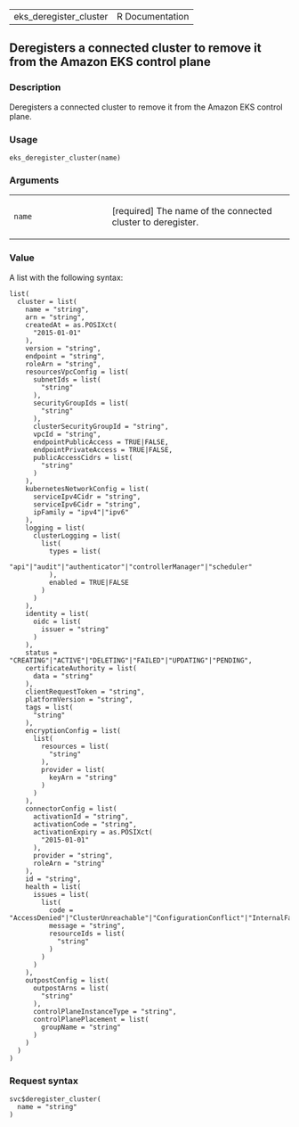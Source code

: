<table style="width: 100%;">
<tbody>
<tr class="odd">
<td>eks_deregister_cluster</td>
<td style="text-align: right;">R Documentation</td>
</tr>
</tbody>
</table>

## Deregisters a connected cluster to remove it from the Amazon EKS control plane

### Description

Deregisters a connected cluster to remove it from the Amazon EKS control
plane.

### Usage

    eks_deregister_cluster(name)

### Arguments

<table>
<colgroup>
<col style="width: 35%" />
<col style="width: 65%" />
</colgroup>
<tbody>
<tr class="odd">
<td><code id="eks_deregister_cluster_:_name">name</code></td>
<td><p>[required] The name of the connected cluster to
deregister.</p></td>
</tr>
</tbody>
</table>

### Value

A list with the following syntax:

    list(
      cluster = list(
        name = "string",
        arn = "string",
        createdAt = as.POSIXct(
          "2015-01-01"
        ),
        version = "string",
        endpoint = "string",
        roleArn = "string",
        resourcesVpcConfig = list(
          subnetIds = list(
            "string"
          ),
          securityGroupIds = list(
            "string"
          ),
          clusterSecurityGroupId = "string",
          vpcId = "string",
          endpointPublicAccess = TRUE|FALSE,
          endpointPrivateAccess = TRUE|FALSE,
          publicAccessCidrs = list(
            "string"
          )
        ),
        kubernetesNetworkConfig = list(
          serviceIpv4Cidr = "string",
          serviceIpv6Cidr = "string",
          ipFamily = "ipv4"|"ipv6"
        ),
        logging = list(
          clusterLogging = list(
            list(
              types = list(
                "api"|"audit"|"authenticator"|"controllerManager"|"scheduler"
              ),
              enabled = TRUE|FALSE
            )
          )
        ),
        identity = list(
          oidc = list(
            issuer = "string"
          )
        ),
        status = "CREATING"|"ACTIVE"|"DELETING"|"FAILED"|"UPDATING"|"PENDING",
        certificateAuthority = list(
          data = "string"
        ),
        clientRequestToken = "string",
        platformVersion = "string",
        tags = list(
          "string"
        ),
        encryptionConfig = list(
          list(
            resources = list(
              "string"
            ),
            provider = list(
              keyArn = "string"
            )
          )
        ),
        connectorConfig = list(
          activationId = "string",
          activationCode = "string",
          activationExpiry = as.POSIXct(
            "2015-01-01"
          ),
          provider = "string",
          roleArn = "string"
        ),
        id = "string",
        health = list(
          issues = list(
            list(
              code = "AccessDenied"|"ClusterUnreachable"|"ConfigurationConflict"|"InternalFailure"|"ResourceLimitExceeded"|"ResourceNotFound",
              message = "string",
              resourceIds = list(
                "string"
              )
            )
          )
        ),
        outpostConfig = list(
          outpostArns = list(
            "string"
          ),
          controlPlaneInstanceType = "string",
          controlPlanePlacement = list(
            groupName = "string"
          )
        )
      )
    )

### Request syntax

    svc$deregister_cluster(
      name = "string"
    )
